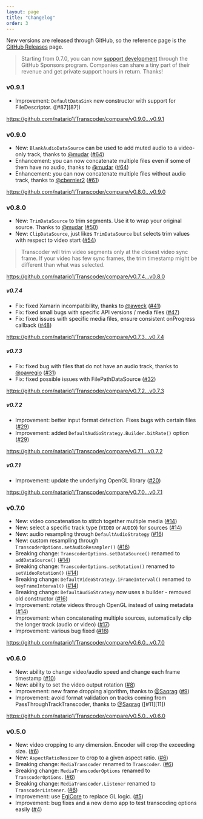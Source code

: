 ```yaml
---
layout: page
title: "Changelog"
order: 3
---
```


New versions are released through GitHub, so the reference page is the [GitHub Releases](https://github.com/natario1/Transcoder/releases) page.

> Starting from 0.7.0, you can now [support development](https://github.com/sponsors/natario1) through the GitHub Sponsors program. 
Companies can share a tiny part of their revenue and get private support hours in return. Thanks!

### v0.9.1

- Improvement: `DefaultDataSink` new constructor with support for FileDescriptor. ([#87][87])

<https://github.com/natario1/Transcoder/compare/v0.9.0...v0.9.1>

### v0.9.0

- New: `BlankAudioDataSource` can be used to add muted audio to a video-only track, thanks to [@mudar][mudar] ([#64][64]) 
- Enhancement: you can now concatenate multiple files even if some of them have no audio, thanks to [@mudar][mudar] ([#64][64]) 
- Enhancement: you can now concatenate multiple files without audio track, thanks to [@cbernier2][cbernier2] ([#61][61])

<https://github.com/natario1/Transcoder/compare/v0.8.0...v0.9.0>

### v0.8.0

- New: `TrimDataSource` to trim segments. Use it to wrap your original source. Thanks to [@mudar][mudar] ([#50][50])
- New: `ClipDataSource`, just likes `TrimDataSource` but selects trim values with respect to video start ([#54][54])

> Transcoder will trim video segments only at the closest video sync frame. If your video has few sync
frames, the trim timestamp might be different than what was selected.

<https://github.com/natario1/Transcoder/compare/v0.7.4...v0.8.0>

##### v0.7.4

- Fix: fixed Xamarin incompatibility, thanks to [@aweck][aweck] ([#41][41])
- Fix: fixed small bugs with specific API versions / media files ([#47][47])
- Fix: fixed issues with specific media files, ensure consistent onProgress callback ([#48][48])

<https://github.com/natario1/Transcoder/compare/v0.7.3...v0.7.4>

##### v0.7.3

- Fix: fixed bug with files that do not have an audio track, thanks to [@pawegio][pawegio] ([#31][31])
- Fix: fixed possible issues with FilePathDataSource ([#32][32])

<https://github.com/natario1/Transcoder/compare/v0.7.2...v0.7.3>

##### v0.7.2

- Improvement: better input format detection. Fixes bugs with certain files ([#29][29])
- Improvement: added `DefaultAudioStrategy.Builder.bitRate()` option ([#29][29])

<https://github.com/natario1/Transcoder/compare/v0.7.1...v0.7.2>

##### v0.7.1

- Improvement: update the underlying OpenGL library ([#20][20])

<https://github.com/natario1/Transcoder/compare/v0.7.0...v0.7.1>

### v0.7.0

- New: video concatenation to stitch together multiple media ([#14][14])
- New: select a specific track type (`VIDEO` or `AUDIO`) for sources ([#14][14])
- New: audio resampling through `DefaultAudioStrategy` ([#16][16])
- New: custom resampling through `TranscoderOptions.setAudioResampler()` ([#16][16])
- Breaking change: `TranscoderOptions.setDataSource()` renamed to `addDataSource()` ([#14][14])
- Breaking change: `TranscoderOptions.setRotation()` renamed to `setVideoRotation()` ([#14][14])
- Breaking change: `DefaultVideoStrategy.iFrameInterval()` renamed to `keyFrameInterval()` ([#14][14])
- Breaking change: `DefaultAudioStrategy` now uses a builder - removed old constructor ([#16][16])
- Improvement: rotate videos through OpenGL instead of using metadata ([#14][14])
- Improvement: when concatenating multiple sources, automatically clip the longer track (audio or video) ([#17][17])
- Improvement: various bug fixed ([#18][18])

<https://github.com/natario1/Transcoder/compare/v0.6.0...v0.7.0>

### v0.6.0

- New: ability to change video/audio speed and change each frame timestamp ([#10][10])
- New: ability to set the video output rotation ([#8][8])
- Improvement: new frame dropping algorithm, thanks to [@Saqrag][Saqrag] ([#9][9])
- Improvement: avoid format validation on tracks coming from PassThroughTrackTranscoder, thanks to [@Saqrag][Saqrag] ([#11][11])

<https://github.com/natario1/Transcoder/compare/v0.5.0...v0.6.0>

### v0.5.0

- New: video cropping to any dimension. Encoder will crop the exceeding size. ([#6][6])
- New: `AspectRatioResizer` to crop to a given aspect ratio. ([#6][6])
- Breaking change: `MediaTranscoder` renamed to `Transcoder`. ([#6][6])
- Breaking change: `MediaTranscoderOptions` renamed to `TranscoderOptions`. ([#6][6])
- Breaking change: `MediaTranscoder.Listener` renamed to `TranscoderListener`. ([#6][6])
- Improvement: use [EglCore](https://github.com/natario1/EglCore) to replace GL logic. ([#5][5])
- Improvement: bug fixes and a new demo app to test transcoding options easily ([#4][4])

[Saqrag]: https://github.com/Saqrag
[pawegio]: https://github.com/pawegio
[aweck]: https://github.com/aweck
[mudar]: https://github.com/mudar
[cbernier2]: https://github.com/cbernier2

[4]: https://github.com/natario1/Transcoder/pull/4
[5]: https://github.com/natario1/Transcoder/pull/5
[6]: https://github.com/natario1/Transcoder/pull/6
[8]: https://github.com/natario1/Transcoder/pull/8
[9]: https://github.com/natario1/Transcoder/pull/9
[10]: https://github.com/natario1/Transcoder/pull/10
[14]: https://github.com/natario1/Transcoder/pull/14
[16]: https://github.com/natario1/Transcoder/pull/16
[17]: https://github.com/natario1/Transcoder/pull/17
[18]: https://github.com/natario1/Transcoder/pull/18
[20]: https://github.com/natario1/Transcoder/pull/20
[29]: https://github.com/natario1/Transcoder/pull/29
[31]: https://github.com/natario1/Transcoder/pull/31
[32]: https://github.com/natario1/Transcoder/pull/32
[41]: https://github.com/natario1/Transcoder/pull/41
[47]: https://github.com/natario1/Transcoder/pull/47
[48]: https://github.com/natario1/Transcoder/pull/48
[50]: https://github.com/natario1/Transcoder/pull/50
[54]: https://github.com/natario1/Transcoder/pull/54
[61]: https://github.com/natario1/Transcoder/pull/61
[64]: https://github.com/natario1/Transcoder/pull/64
